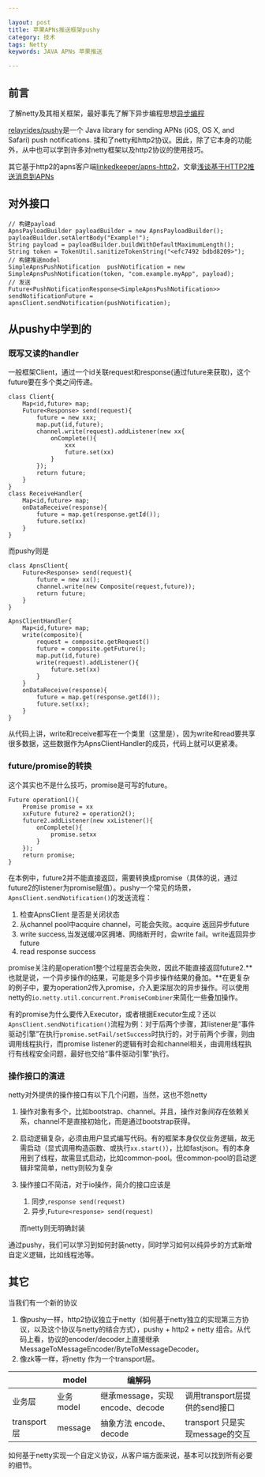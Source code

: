 ```yaml
---

layout: post
title: 苹果APNs推送框架pushy
category: 技术
tags: Netty
keywords: JAVA APNs 苹果推送

---
```


## 前言

了解netty及其相关框架，最好事先了解下异步编程思想[异步编程](http://qiankunli.github.io/2017/05/16/async_servlet.html)

[relayrides/pushy](https://github.com/relayrides/pushy)是一个 Java library for sending APNs (iOS, OS X, and Safari) push notifications. 揉和了netty和http2协议。因此，除了它本身的功能外，从中也可以学到许多对netty框架以及http2协议的使用技巧。

其它基于http2的apns客户端[linkedkeeper/apns-http2](https://github.com/linkedkeeper/apns-http2)，文章[浅谈基于HTTP2推送消息到APNs](http://www.linkedkeeper.com/detail/blog.action?bid=167)

## 对外接口

    // 构建payload
    ApnsPayloadBuilder payloadBuilder = new ApnsPayloadBuilder();
    payloadBuilder.setAlertBody("Example!");
    String payload = payloadBuilder.buildWithDefaultMaximumLength();
    String token = TokenUtil.sanitizeTokenString("<efc7492 bdbd8209>");
    // 构建推送model
    SimpleApnsPushNotification  pushNotification = new SimpleApnsPushNotification(token, "com.example.myApp", payload);
    // 发送
	Future<PushNotificationResponse<SimpleApnsPushNotification>> sendNotificationFuture = apnsClient.sendNotification(pushNotification);

## 从pushy中学到的

### 既写又读的handler

一般框架Client，通过一个id关联request和response(通过future来获取)，这个future要在多个类之间传递。

	class Client{
		Map<id,future> map;
		Future<Response> send(request){
			future = new xxx;
			map.put(id,future);
			channel.write(request).addListener(new xx{
				onComplete(){
					xxx
					future.set(xx)
				}
			});
			return future;
		}
	}
	class ReceiveHandler{
		Map<id,future> map;
		onDataReceive(response){
			future = map.get(response.getId());
			future.set(xx)
		}
	}
	
而pushy则是

	class ApnsClient{
		Future<Response> send(request){
			future = new xx();
			channel.write(new Composite(request,future));
			return future;
		}
	}
	
	ApnsClientHandler{
		Map<id,future> map;
		write(composite){
			request = composite.getRequest()
			future = composite.getFuture();
			map.put(id,future)
			write(request).addListener(){
				future.set(xx)
			}
		}
		onDataReceive(response){
			future = map.get(response.getId());
			future.set(xx);
		}
	}
	
从代码上讲，write和receive都写在一个类里（这里是），因为write和read要共享很多数据，这些数据作为ApnsClientHandler的成员，代码上就可以更紧凑。

### future/promise的转换

这个其实也不是什么技巧，promise是可写的future。

	Future operation1(){
		Promise promise = xx
		xxFuture future2 = operation2();
		future2.addListener(new xxListener(){
			onComplete(){
				promise.setxx
			}
		});
		return promise;
	}
	
在本例中，future2并不能直接返回，需要转换成promise（具体的说，通过future2的listener为promise赋值）。pushy一个常见的场景，`ApnsClient.sendNotification()`的发送流程：

1. 检查ApnsClient 是否是关闭状态
2. 从channel pool中acquire channel，可能会失败。acquire 返回异步future
3. write success,当发送缓冲区拥堵、网络断开时，会write fail。write返回异步future
4. read response success

promise关注的是operation1整个过程是否会失败，因此不能直接返回future2.**也就是说，一个异步操作的结果，可能是多个异步操作结果的叠加。**在更复杂的例子中，要为operation2传入promise，介入更深层次的异步操作。可以使用netty的`io.netty.util.concurrent.PromiseCombiner`来简化一些叠加操作。

有的promise为什么要传入Executor，或者根据Executor生成？还以`ApnsClient.sendNotification()`流程为例：对于后两个步骤，其listener是“事件驱动引擎”在执行`promise.setFail/setSuccess`时执行的，对于前两个步骤，则由调用线程执行，而promise listener的逻辑有时会和channel相关，由调用线程执行有线程安全问题，最好也交给“事件驱动引擎”执行。

### 操作接口的演进

netty对外提供的操作接口有以下几个问题，当然，这也不怨netty

1. 操作对象有多个，比如bootstrap、channel。并且，操作对象间存在依赖关系，channel不是直接初始化，而是通过bootstrap获得。
2. 启动逻辑复杂，必须由用户显式编写代码。有的框架本身仅仅业务逻辑，故无需启动（显式调用构造函数、或执行`xx.start()`），比如fastjson。有的本身用到了线程，故需显式启动，比如common-pool。但common-pool的启动逻辑非常简单，netty则较为复杂
3. 操作接口不简洁，对于io操作，简介的接口应该是

	1. 同步,`response send(request)`
	2. 异步,`Future<response> send(request)`

	而netty则无明确封装
	
通过pushy，我们可以学习到如何封装netty，同时学习如何以纯异步的方式新增自定义逻辑，比如线程池等。

## 其它

当我们有一个新的协议

1. 像pushy一样，http2协议独立于netty（如何基于netty独立的实现第三方协议，以及这个协议与netty的结合方式），pushy + http2 + netty 组合。从代码上看，协议的encoder/decoder上直接继承MessageToMessageEncoder/ByteToMessageDecoder。
2. 像zk等一样，将netty 作为一个transport层。

||model|编解码||
|---|---|---|---|
|业务层|业务model|继承message，实现encode、decode| 调用transport层提供的send接口 |
|transport层| message |抽象方法 encode、decode| transport 只是实现message的交互|

如何基于netty实现一个自定义协议，从客户端方面来说，基本可以找到所有必要的细节。